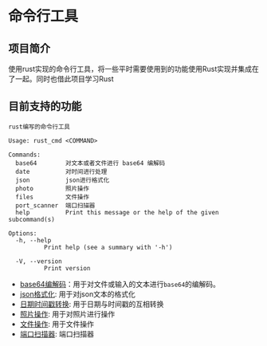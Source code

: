 # 命令行工具

## 项目简介

使用rust实现的命令行工具，将一些平时需要使用到的功能使用Rust实现并集成在了一起。同时也借此项目学习Rust

## 目前支持的功能

```shell
rust编写的命令行工具

Usage: rust_cmd <COMMAND>

Commands:
  base64        对文本或者文件进行 base64 编解码
  date          对时间进行处理
  json          json进行格式化
  photo         照片操作
  files         文件操作
  port_scanner  端口扫描器
  help          Print this message or the help of the given subcommand(s)

Options:
  -h, --help
          Print help (see a summary with '-h')

  -V, --version
          Print version
```

- [base64编解码](./docs/base64.md)：用于对文件或输入的文本进行`base64`的编解码。
- [json格式化](./docs/json_format.md): 用于对json文本的格式化
- [日期时间戳转换](docs/date.md): 用于日期与时间戳的互相转换
- [照片操作](./docs/photo.md): 用于对照片进行操作
- [文件操作](./docs/files.md): 用于文件操作
- [端口扫描器](./docs/port_scanner.md): 端口扫描器